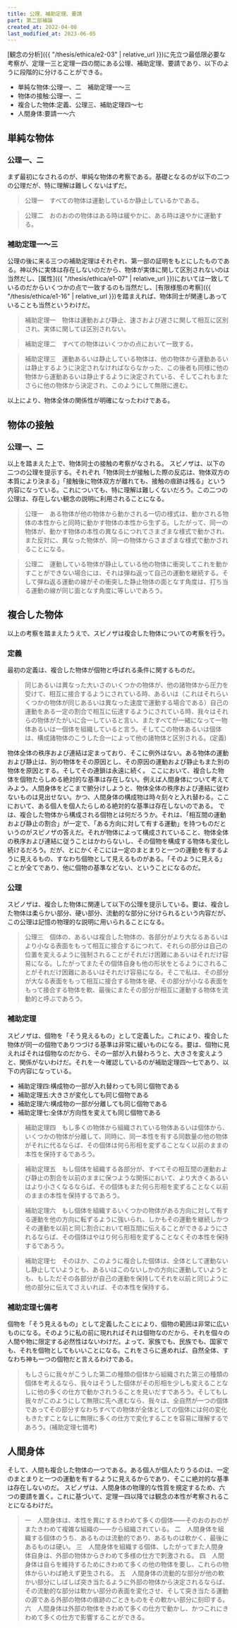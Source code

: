 ```yaml
---
title: 公理、補助定理、要請
part: 第二部補論
created_at: 2022-04-08
last_modified_at: 2023-06-05
---
```


[観念の分析]({{ "/thesis/ethica/e2-03" | relative_url }})に先立つ最低限必要な考察が、定理一三と定理一四の間にある公理、補助定理、要請であり、以下のように段階的に分けることができる。

- 単純な物体:公理一、二　補助定理一～三
- 物体の接触:公理一、二
- 複合した物体:定義、公理三、補助定理四～七
- 人間身体:要請一～六

## 単純な物体

### 公理一、二

まず最初になされるのが、単純な物体の考察である。基礎となるのが以下の二つの公理だが、特に理解は難しくないはずだ。

>公理一　すべての物体は運動しているか静止しているかである。

>公理二　おのおのの物体はある時は緩やかに、ある時は速やかに運動する。

### 補助定理一～三

公理の後に来る三つの補助定理はそれぞれ、第一部の証明をもとにしたものである。神以外に実体は存在しないのだから、物体が実体に関して区別されないのは当然だし、[属性]({{ "/thesis/ethica/e1-07" | relative_url }})においては一致しているのだからいくつかの点で一致するのも当然だし、[有限様態の考察]({{ "/thesis/ethica/e1-16" | relative_url }})を踏まえれば、物体同士が関連しあっていることも当然というわけだ。

>補助定理一　物体は運動および静止、速さおよび遅さに関して相互に区別され、実体に関しては区別されない。

>補助定理二　すべての物体はいくつかの点において一致する。

>補助定理三　運動あるいは静止している物体は、他の物体から運動あるいは静止するように決定されなければならなかった、この後者も同様に他の物体から運動あるいは静止するように決定されている、そしてこれもまたさらに他の物体から決定され、このようにして無限に進む。

以上により、物体全体の関係性が明確になったわけである。

## 物体の接触

### 公理一、二

以上を踏まえた上で、物体同士の接触の考察がなされる。
スピノザは、以下の二つの公理を提示する。それぞれ「物体同士が接触した際の反応は、物体双方の本質により決まる」「接触後に物体双方が離れても、接触の痕跡は残る」という内容になっている。これについても、特に理解は難しくないだろう。この二つの公理は、存在しない観念の説明に利用されることになる。

>公理一　ある物体が他の物体から動かされる一切の様式は、動かされる物体の本性からと同時に動かす物体の本性から生ずる。したがって、同一の物体が、動かす物体の本性の異なるにつれてさまざまな様式で動かされ、また反対に、異なった物体が、同一の物体からさまざまな様式で動かされることになる。

>公理二　運動している物体が静止している他の物体に衝突してこれを動かすことができない場合には、それは弾ね返って自己の運動を継続する。そして弾ね返る運動の線がその衝突した静止物体の面となす角度は、打ち当る運動の線が同じ面となす角度に等しいであろう。

## 複合した物体

以上の考察を踏まえたうえで、スピノザは複合した物体についての考察を行う。

### 定義

最初の定義は、複合した物体が個物と呼ばれる条件に関するものだ。

>同じあるいは異なった大いさのいくつかの物体が、他の諸物体から圧力を受けて、相互に接合するようにされている時、あるいは（これはそれらいくつかの物体が同じあるいは異なった速度で運動する場合である）自己の運動をある一定の割合で相互に伝達するようにされている時、我々はそれらの物体がたがいに合一していると言い、またすべてが一緒になって一物体あるいは一個体を組織していると言う。そしてこの物体あるいは個体は、構成諸物体のこうした合一によって他の諸物体と区別される。(定義)

物体全体の秩序および連結は定まっており、そこに例外はない。ある物体の運動および静止は、別の物体をその原因とし、その原因の運動および静止もまた別の物体を原因とする。そしてその連鎖は永遠に続く。
ここにおいて、複合した物体を個物たらしめる絶対的な基準は存在しない。例えば人間身体について考えてみよう。人間身体をどこまで腑分けしようと、物体全体の秩序および連結に従わないものは見出せない。かつ、人間身体の構成物は時々刻々と入れ替わる。ここにおいて、ある個人を個人たらしめる絶対的な基準は存在しないのである。
では、複合した物体から構成される個物とは何だろうか。それは、「相互間の運動および静止の割合」が一定で、「ある方向に対して有する運動」を持つものだというのがスピノザの答えだ。それが物体によって構成されていること、物体全体の秩序および連結に従うことはかわらないし、その個物を構成する物体も変化し続けるだろう。だが、とにかくそこには一定のまとまりと一つの運動を有するように見えるもの、すなわち個物として見えるものがある。「そのように見える」ことが全てであり、他に個物の基準などない、ということになるのだ。

### 公理

スピノザは、複合した物体に関連して以下の公理を提示している。要は、複合した物体は柔らかい部分、硬い部分、流動的な部分に分けられるという内容だが、この公理は記憶の物理的な説明に用いられることになる。

>公理三　個体の、あるいは複合した物体の、各部分がより大なるあるいはより小なる表面をもって相互に接合するにつれて、それらの部分は自己の位置を変えるように強制されることがそれだけ困難にあるいはそれだけ容易になる。したがってまたその個体自身も他の形状をとるようにされることがそれだけ困難にあるいはそれだけ容易になる。そこで私は、その部分が大なる表面をもって相互に接合する物体を硬、その部分が小なる表面をもって接合する物体を軟、最後にまたその部分が相互に運動する物体を流動的と呼ぶであろう。

### 補助定理

スピノザは、個物を「そう見えるもの」として定義した。これにより、複合した物体が同一の個物でありつづける基準は非常に緩いものになる。要は、個物に見えればそれは個物なのだから、その一部が入れ替わろうと、大きさを変えようと、関係がないわけだ。それを一々確認しているのが補助定理四～七であり、以下の内容になっている。

- 補助定理四:構成物の一部が入れ替わっても同じ個物である
- 補助定理五:大きさが変化しても同じ個物である
- 補助定理六:構成物の一部が分離しても同じ個物である
- 補助定理七:全体が方向性を変えても同じ個物である

>補助定理四　もし多くの物体から組織されている物体あるいは個体から、いくつかの物体が分離して、同時に、同一本性を有する同数量の他の物体がそれに代るならば、その個体は何ら形相を変ずることなく以前のままの本性を保持するであろう。

>補助定理五　もし個体を組織する各部分が、すべてその相互間の運動および静止の割合を以前のままに保つような関係において、より大きくあるいはより小さくなるならば、その個体もまた何ら形相を変ずることなく以前のままの本性を保持するであろう。

>補助定理六　もし個体を組織するいくつかの物体がある方向に対して有する運動を他の方向に転ずるように強いられ、しかもその運動を継続しかつその運動を以前と同じ割合において相互間に伝えることができるようにされるならば、その個体はやはり何ら形相を変ずることなくその本性を保持するであろう。

>補助定理七　そのほか、このように複合した個体は、全体として運動ないし静止していようとも、あるいはこのないしかの方向に運動していようとも、もしただその各部分が自己の運動を保持してそれを以前と同じように他の部分に伝えてさえいれば、その本性を保持する。

### 補助定理七備考

個物を「そう見えるもの」として定義したことにより、個物の範囲は非常に広いものになる。そのように私の前に現れればそれは個物なのだから、それを個々の人間や物に限定する必然性はないわけだ。よって、家族でも、民族でも、国家でも、それを個物としてもいいことになる。これをさらに進めれば、自然全体、すなわち神も一つの個物だと言えるわけである。

>もしさらに我々がこうした第二の種類の個体から組織された第三の種類の個体を考えるなら、我々はそうした個体がその形相を少しも変えることなしに他の多くの仕方で動かされうることを見いだすであろう。そしてもし我々がこのようにして無限に先へ進むなら、我々は、全自然が一つの個体であってその部分すなわちすべての物体が全体としての個体には何の変化もきたすことなしに無限に多くの仕方で変化することを容易に理解するであろう。(補助定理七備考)

## 人間身体

そして、人間も複合した物体の一つである。ある個人が個人たりうるのは、一定のまとまりと一つの運動を有するように見えるからであり、そこに絶対的な基準は存在しないのだ。
スピノザは、人間身体の物理的な性質を規定するため、六つの要請を置く。これに基づいて、定理一四以降では観念の本性が考察されることになるわけだ。

>一　人間身体は、本性を異にするきわめて多くの個体――そのおのおのがまたきわめて複雑な組織の――から組織されている。
>二　人間身体を組織する個体のうち、あるものは流動的であり、あるものは軟かく、最後にあるものは硬い。
>三　人間身体を組織する個体、したがってまた人間身体自身は、外部の物体からきわめて多様の仕方で刺激される。
>四　人間身体は自らを維持するためにきわめて多くの他の物体を要し、これらの物体からいわば絶えず更生される。
>五　人間身体の流動的な部分が他の軟かい部分にしばしば突き当たるように外部の物体から決定されるならば、その流動的な部分は軟かい部分の表面を変化させ、そして突き当たる運動の源である外部の物体の痕跡のごときものをその軟かい部分に刻印する。
>六　人間身体は外部の物体をきわめて多くの仕方で動かし、かつこれにきわめて多くの仕方で影響することができる。
